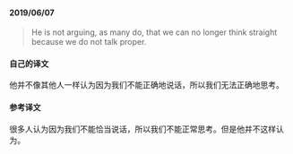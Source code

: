 #### 2019/06/07

> He is not arguing, as many do, that we can no longer think straight because we do not talk proper.



#### 自己的译文

他并不像其他人一样认为因为我们不能正确地说话，所以我们无法正确地思考。



#### 参考译文

很多人认为因为我们不能恰当说话，所以我们不能正常思考。但是他并不这样认为。